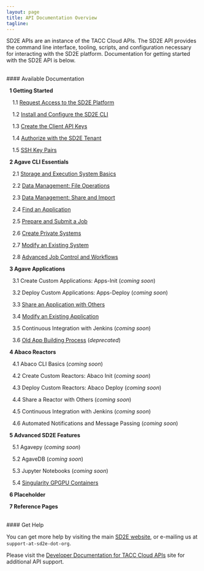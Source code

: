 ```yaml
---
layout: page
title: API Documentation Overview
tagline:
---
```


SD2E APIs are an instance of the TACC Cloud APIs. The SD2E API provides the command
line interface, tooling, scripts, and configuration necessary for interacting with
the SD2E platform. Documentation for getting started with the SD2E API is below.

<br>
#### Available Documentation

&nbsp;&nbsp;**1 Getting Started**

&nbsp;&nbsp;&nbsp;&nbsp;1.1 [Request Access to the SD2E Platform](docs/01.request_access.md)

&nbsp;&nbsp;&nbsp;&nbsp;1.2 [Install and Configure the SD2E CLI](docs/01.install_cli.md)

&nbsp;&nbsp;&nbsp;&nbsp;1.3 [Create the Client API Keys](docs/01.create_client.md)

&nbsp;&nbsp;&nbsp;&nbsp;1.4 [Authorize with the SD2E Tenant](docs/01.authorization.md)

&nbsp;&nbsp;&nbsp;&nbsp;1.5 [SSH Key Pairs](docs/01.ssh_keys.md)


&nbsp;&nbsp;**2 Agave CLI Essentials**

&nbsp;&nbsp;&nbsp;&nbsp;2.1 [Storage and Execution System Basics](docs/02.systems_basics.md)

&nbsp;&nbsp;&nbsp;&nbsp;2.2 [Data Management: File Operations](docs/02.data_management.md)

&nbsp;&nbsp;&nbsp;&nbsp;2.3 [Data Management: Share and Import](docs/02.share_import.md)

&nbsp;&nbsp;&nbsp;&nbsp;2.4 [Find an Application](docs/02.find_application.md)

&nbsp;&nbsp;&nbsp;&nbsp;2.5 [Prepare and Submit a Job](docs/02.submit_job.md)

&nbsp;&nbsp;&nbsp;&nbsp;2.6 [Create Private Systems](docs/02.create_systems.md)

&nbsp;&nbsp;&nbsp;&nbsp;2.7 [Modify an Existing System](docs/02.modify_systems.md)

&nbsp;&nbsp;&nbsp;&nbsp;2.8 [Advanced Job Control and Workflows](docs/02.advanced_job.md)


&nbsp;&nbsp;**3 Agave Applications**

&nbsp;&nbsp;&nbsp;&nbsp;3.1 Create Custom Applications: Apps-Init (*coming soon*)

&nbsp;&nbsp;&nbsp;&nbsp;3.2 Deploy Custom Applications: Apps-Deploy (*coming soon*)

&nbsp;&nbsp;&nbsp;&nbsp;3.3 [Share an Application with Others](docs/03.share_app.md)

&nbsp;&nbsp;&nbsp;&nbsp;3.4 [Modify an Existing Application](docs/03.modify_app.md)

&nbsp;&nbsp;&nbsp;&nbsp;3.5 Continuous Integration with Jenkins (*coming soon*)

&nbsp;&nbsp;&nbsp;&nbsp;3.6 [Old App Building Process](docs/03.old_create_app.md) (*deprecated*)


&nbsp;&nbsp;**4 Abaco Reactors**

&nbsp;&nbsp;&nbsp;&nbsp;4.1 Abaco CLI Basics (*coming soon*)

&nbsp;&nbsp;&nbsp;&nbsp;4.2 Create Custom Reactors: Abaco Init (*coming soon*)

&nbsp;&nbsp;&nbsp;&nbsp;4.3 Deploy Custom Reactors: Abaco Deploy (*coming soon*)

&nbsp;&nbsp;&nbsp;&nbsp;4.4 Share a Reactor with Others (*coming soon*)

&nbsp;&nbsp;&nbsp;&nbsp;4.5 Continuous Integration with Jenkins (*coming soon*)

&nbsp;&nbsp;&nbsp;&nbsp;4.6 Automated Notifications and Message Passing (*coming soon*)


&nbsp;&nbsp;**5 Advanced SD2E Features**

&nbsp;&nbsp;&nbsp;&nbsp;5.1 Agavepy (*coming soon*)

&nbsp;&nbsp;&nbsp;&nbsp;5.2 AgaveDB (*coming soon*)

&nbsp;&nbsp;&nbsp;&nbsp;5.3 Jupyter Notebooks (*coming soon*)

&nbsp;&nbsp;&nbsp;&nbsp;5.4 [Singularity GPGPU Containers](docs/singularity_gpu_01.md)


&nbsp;&nbsp;**6 Placeholder**

&nbsp;&nbsp;**7 Reference Pages**



<br>
#### Get Help

You can get more help by visiting the main [SD2E website](http://sd2e.org), or
e-mailing us at `support-at-sd2e-dot-org`.

Please visit the [Developer Documentation for TACC Cloud APIs](http://developer.tacc.cloud/)
site for additional API support.
